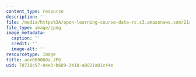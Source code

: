 ```yaml
---
content_type: resource
description: ''
file: /media/https%3A/open-learning-course-data-rc.s3.amazonaws.com/21a-453-anthropology-of-the-middle-east-spring-2004/78738c9704e3b6893418a8821a01c44e_aoe000060a.JPG
file_type: image/jpeg
image_metadata:
  caption: ''
  credit: ''
  image-alt: ''
resourcetype: Image
title: aoe000060a.JPG
uid: 78738c97-04e3-b689-3418-a8821a01c44e
---
```

